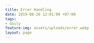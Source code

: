 ```yaml
---
title: Error Handling
date: 2019-08-26 12:01:00 +07:00
tags:
- daily
feature-img: assets/uploads/error.webp
layout: page
---
```


